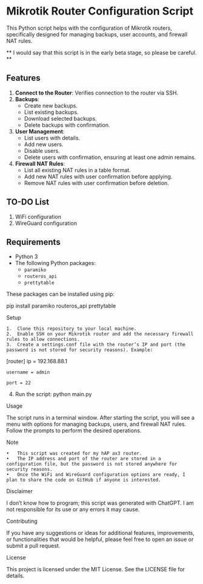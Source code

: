 # Mikrotik Router Configuration Script

This Python script helps with the configuration of Mikrotik routers, specifically designed for managing backups, user accounts, and firewall NAT rules. 

** I would say that this script is in the early beta stage, so please be careful. **

## Features

1. **Connect to the Router**: Verifies connection to the router via SSH.
2. **Backups**:
   - Create new backups.
   - List existing backups.
   - Download selected backups.
   - Delete backups with confirmation.
3. **User Management**:
   - List users with details.
   - Add new users.
   - Disable users.
   - Delete users with confirmation, ensuring at least one admin remains.
4. **Firewall NAT Rules**:
   - List all existing NAT rules in a table format.
   - Add new NAT rules with user confirmation before applying.
   - Remove NAT rules with user confirmation before deletion.

## TO-DO List

1. WiFi configuration
2. WireGuard configuration

## Requirements

- Python 3
- The following Python packages:
  - `paramiko`
  - `routeros_api`
  - `prettytable`

These packages can be installed using pip:

pip install paramiko routeros_api prettytable

Setup

	1.	Clone this repository to your local machine.
	2.	Enable SSH on your Mikrotik router and add the necessary firewall rules to allow connections.
	3.	Create a settings.conf file with the router’s IP and port (the password is not stored for security reasons). Example:

[router]
	ip = 192.168.88.1

	username = admin

	port = 22

4. Run the script: python main.py

Usage

The script runs in a terminal window. After starting the script, you will see a menu with options for managing backups, users, and firewall NAT rules. Follow the prompts to perform the desired operations.

Note

	•	This script was created for my hAP ax3 router.
	•	The IP address and port of the router are stored in a configuration file, but the password is not stored anywhere for security reasons.
	•	Once the WiFi and WireGuard configuration options are ready, I plan to share the code on GitHub if anyone is interested.

Disclaimer

I don’t know how to program; this script was generated with ChatGPT. I am not responsible for its use or any errors it may cause.

Contributing

If you have any suggestions or ideas for additional features, improvements, or functionalities that would be helpful, please feel free to open an issue or submit a pull request.

License

This project is licensed under the MIT License. See the LICENSE file for details.
